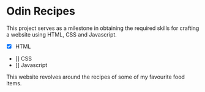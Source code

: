 # Odin Recipes

This project serves as a milestone in obtaining the required skills for crafting a website using HTML, CSS and Javascript. 

- [X] HTML
- [] CSS
- [] Javascript

This website revolves around the recipes of some of my favourite food items. 